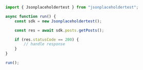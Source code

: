 <!-- Start SDK Example Usage [usage] -->
```typescript
import { Jsonplaceholdertest } from "jsonplaceholdertest";

async function run() {
    const sdk = new Jsonplaceholdertest();

    const res = await sdk.posts.getPosts();

    if (res.statusCode == 200) {
        // handle response
    }
}

run();

```
<!-- End SDK Example Usage [usage] -->